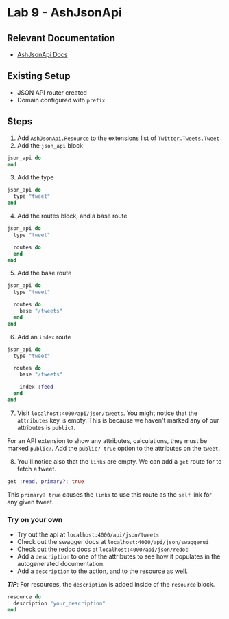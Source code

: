 # Lab 9 - AshJsonApi

## Relevant Documentation

- [AshJsonApi Docs](https://hexdocs.pm/ash_json_api/1.0.0-rc.3/getting-started-with-json-api.html)

## Existing Setup

- JSON API router created
- Domain configured with `prefix`

## Steps

1. Add `AshJsonApi.Resource` to the extensions list of `Twitter.Tweets.Tweet`
2. Add the `json_api` block

```elixir
json_api do
end
```

3. Add the type

```elixir
json_api do
  type "tweet"
end
```

4. Add the routes block, and a base route

```elixir
json_api do
  type "tweet"

  routes do
  end
end
```

5. Add the base route

```elixir
json_api do
  type "tweet"

  routes do
    base "/tweets"
  end
end
```

6. Add an `index` route

```elixir
json_api do
  type "tweet"

  routes do
    base "/tweets"

    index :feed
  end
end
```

7. Visit `localhost:4000/api/json/tweets`. You might notice that the `attributes` key is empty. This is because we haven't marked any of our attributes is `public?`.

For an API extension to show any attributes, calculations, they must be marked `public?`. Add the `public? true` option to the attributes on the `tweet`.

8. You'll notice also that the `links` are empty. We can add a `get` route for to fetch a tweet.

```elixir
get :read, primary?: true
```

This `primary? true` causes the `links` to use this route as the `self` link for any given tweet.

### Try on your own

- Try out the api at `localhost:4000/api/json/tweets`
- Check out the swagger docs at `localhost:4000/api/json/swaggerui`
- Check out the redoc docs at `localhost:4000/api/json/redoc`
- Add a `description` to one of the attributes to see how it populates in the autogenerated documentation.
- Add a `description` to the action, and to the resource as well.

**_TIP_**: For resources, the `description` is added inside of the `resource` block.

```elixir
resource do
  description "your_description"
end
```
